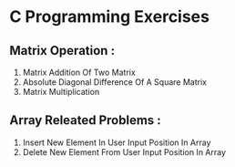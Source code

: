 # C Programming Exercises

## Matrix Operation :
   1. Matrix Addition Of Two Matrix
   2. Absolute Diagonal Difference Of A Square Matrix
   3. Matrix Multiplication


## Array Releated Problems :
   1. Insert New Element In User Input Position In Array
   2. Delete New Element From User Input Position In Array
